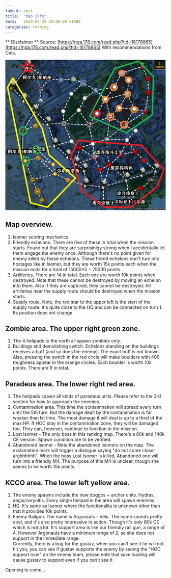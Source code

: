 ```yaml
---
layout: post
title:  "Map info"
date:   2020-07-25 20:00:00 +1000
categories: farming
---
```


** Disclaimer **
Source: [https://nga.178.com/read.php?tid=18178865](https://nga.178.com/read.php?tid=18178865)
With recommendations from Ceia.

![map](/assets/sc-maps/map.png)


## Map overview.
1. Isomer scoring mechanics
2. Friendly echelons. There are five of these in total when the mission starts. Found out that they are surprisinlgy strong when I accidentally let them engage the enemy once. Although there's no point given for enemy killed by these echelons. These friend echelons don't turn into hostages like in Isomer, but they are worth 15k points each when the mission ends for a total of 15000*5 = 75000 points.
3. Artilleries. There are 14 in total. Each one are worth 10k points when destroyed. Note that these cannot be destroyed by moving an echelon into them. Also if they are captured, they cannot be destroyed. All artilleries near the supply route should be destroyed when the mission starts.
4. Supply route. Note, the red star to the upper left is the start of the supply route. It's quite close to the HQ and can be connected on turn 1. Its position does not change.

## Zombie area. The upper right green zone.
1. The 4 helipads to the north all spawn zombies only.
2. Buildings and demolishing switch. Echelons standing on the buildings receives a buff (and so does the enemy). The exact buff is not known. Also, pressing the switch in the red circle will make boulders with 400 toughness appear in the orange circles. Each boulder is worth 10k points. There are 9 in total.

## Paradeus area. The lower right red area.
1. The helipads spawn all kinds of paradeus units. Please refer to the 3rd section for how to approach the enemies.
2. Contamination area. This time the contaimnation will spread every turn until the 5th turn. But the damage dealt by the contamination is far weaker than lst time. The most damage it will deal is up to a third of the max HP. If HOC stay in the contamination zone, they will be damaged too. They can, however, continue to function in the mission.
3. Lost Isomer - The only boss in this ranking map. There's a 80k and 140k CE version. Spawn condition are to be verified.
4. Abandoned Isomer - Note the abandoned isomers on the map. The exclamation mark will trigger a dialogue saying "do not come closer arghhhhhh". When the boss Lost Isomer is killed, Abandoned one will turn into a friendly M4. The purpose of this M4 is unclear, though she seems to be worth 15k points.

## KCCO area. The lower left yellow area.
1. The enemy spawns include the new doggos + archer units. Hydras, aegis/cerynitis. Every single helipad in the area will spawn enemies
2. HQ. It's same as Isomer where the functionality is unknown other than that it provides 10k points.
3. Enemy Railgun. The name is Argonauts - Vela. The name sounds pretty cool, and it's also pretty impressive in action. Though it's only 80k CE which is not a lot. It's support area is like our friendly rail gun, a range of 4. However Argonauts have a minimum range of 2, so she does not support in the immediate range.  
   Currently, there is a bug for the gustav, when you can't see it he will not hit you, you can see if gustav supports the enemy by seeing the "HOC support icon" on the enemy team, please note that save loading will cause gustav to support even if you can't see it

Opening to come...